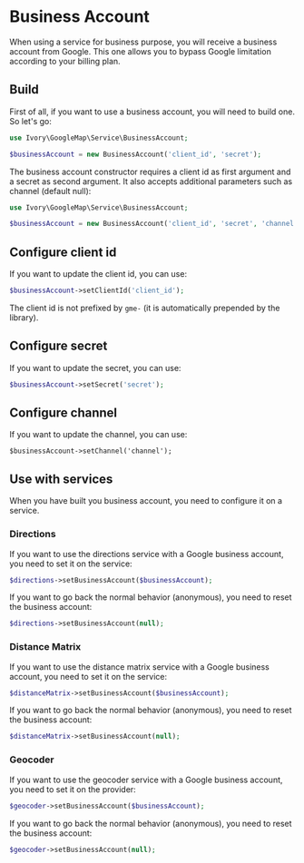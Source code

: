 # Business Account

When using a service for business purpose, you will receive a business account from Google. This one allows you to
bypass Google limitation according to your billing plan.

## Build

First of all, if you want to use a business account, you will need to build one. So let's go:

``` php
use Ivory\GoogleMap\Service\BusinessAccount;

$businessAccount = new BusinessAccount('client_id', 'secret');
```

The business account constructor requires a client id as first argument and a secret as second argument. It also 
accepts additional parameters such as channel (default null):

``` php
use Ivory\GoogleMap\Service\BusinessAccount;

$businessAccount = new BusinessAccount('client_id', 'secret', 'channel');
```

## Configure client id

If you want to update the client id, you can use:

``` php
$businessAccount->setClientId('client_id');
```

The client id is not prefixed by `gme-` (it is automatically prepended by the library).

## Configure secret

If you want to update the secret, you can use:

``` php
$businessAccount->setSecret('secret');
```

## Configure channel

If you want to update the channel, you can use:

```
$businessAccount->setChannel('channel');
```

## Use with services

When you have built you business account, you need to configure it on a service.

### Directions

If you want to use the directions service with a Google business account, you need to set it on the service:

``` php
$directions->setBusinessAccount($businessAccount);
```

If you want to go back the normal behavior (anonymous), you need to reset the business account:

``` php
$directions->setBusinessAccount(null);
```

### Distance Matrix

If you want to use the distance matrix service with a Google business account, you need to set it on the service:

``` php
$distanceMatrix->setBusinessAccount($businessAccount);
```

If you want to go back the normal behavior (anonymous), you need to reset the business account:

``` php
$distanceMatrix->setBusinessAccount(null);
```

### Geocoder

If you want to use the geocoder service with a Google business account, you need to set it on the provider:

``` php
$geocoder->setBusinessAccount($businessAccount);
```

If you want to go back the normal behavior (anonymous), you need to reset the business account:

``` php
$geocoder->setBusinessAccount(null);
```
